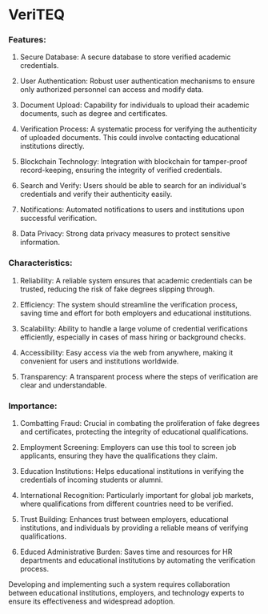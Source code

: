 # VeriTEQ

### Features:
1. Secure Database: A secure database to store verified academic credentials.
   
2. User Authentication: Robust user authentication mechanisms to ensure only authorized personnel can access and modify data.

3. Document Upload: Capability for individuals to upload their academic documents, such as degree and certificates.

4. Verification Process: A systematic process for verifying the authenticity of uploaded documents. This could involve contacting educational institutions directly.

5. Blockchain Technology: Integration with blockchain for tamper-proof record-keeping, ensuring the integrity of verified credentials.

6. Search and Verify: Users should be able to search for an individual's credentials and verify their authenticity easily.

7. Notifications: Automated notifications to users and institutions upon successful verification.

8. Data Privacy: Strong data privacy measures to protect sensitive information.

### Characteristics:
1. Reliability: A reliable system ensures that academic credentials can be trusted, reducing the risk of fake degrees slipping through.

2. Efficiency: The system should streamline the verification process, saving time and effort for both employers and educational institutions.

3. Scalability: Ability to handle a large volume of credential verifications efficiently, especially in cases of mass hiring or background checks.

4. Accessibility: Easy access via the web from anywhere, making it convenient for users and institutions worldwide.

5. Transparency: A transparent process where the steps of verification are clear and understandable.

### Importance:
1. Combatting Fraud: Crucial in combating the proliferation of fake degrees and certificates, protecting the integrity of educational qualifications.

2. Employment Screening: Employers can use this tool to screen job applicants, ensuring they have the qualifications they claim.

3. Education Institutions: Helps educational institutions in verifying the credentials of incoming students or alumni.

4. International Recognition: Particularly important for global job markets, where qualifications from different countries need to be verified.

5. Trust Building: Enhances trust between employers, educational institutions, and individuals by providing a reliable means of verifying qualifications.

6. Educed Administrative Burden: Saves time and resources for HR departments and educational institutions by automating the verification process.

Developing and implementing such a system requires collaboration between educational institutions, employers, and technology experts to ensure its effectiveness and widespread adoption.
